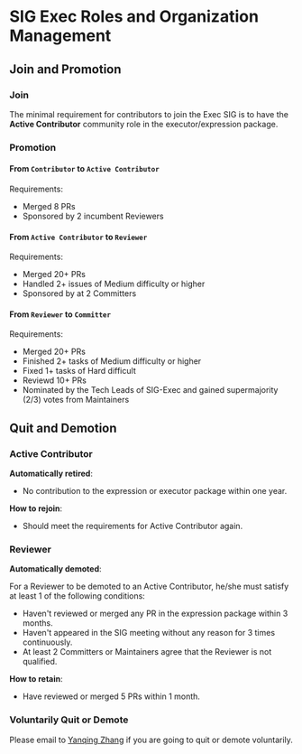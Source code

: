 # SIG Exec Roles and Organization Management

## Join and Promotion

### Join

The minimal requirement for contributors to join the Exec SIG is to have
the **Active Contributor** community role in the executor/expression package.

### Promotion

#### From `Contributor` to `Active Contributor`

Requirements:

* Merged 8 PRs
* Sponsored by 2 incumbent Reviewers

#### From `Active Contributor` to `Reviewer`

Requirements:

* Merged 20+ PRs
* Handled 2+ issues of Medium difficulty or higher
* Sponsored by at 2 Committers

#### From `Reviewer` to `Committer`

Requirements:

* Merged 20+ PRs
* Finished 2+ tasks of Medium difficulty or higher
* Fixed 1+ tasks of Hard difficult
* Reviewd 10+ PRs
* Nominated by the Tech Leads of SIG-Exec and gained supermajority (2/3) votes from Maintainers

## Quit and Demotion

### Active Contributor

**Automatically retired**:

* No contribution to the expression or executor package within one year.

**How to rejoin**:

* Should meet the requirements for Active Contributor again.

### Reviewer

**Automatically demoted**:

For a Reviewer to be demoted to an Active Contributor,  he/she must satisfy at
least 1 of the following conditions:

* Haven't reviewed or merged any PR in the expression package within 3 months.
* Haven't appeared in the SIG meeting without any reason for 3 times continuously.
* At least 2 Committers or Maintainers agree that the Reviewer is not qualified.

**How to retain**:

* Have reviewed or merged 5 PRs within 1 month.

### Voluntarily Quit or Demote

Please email to [Yanqing Zhang](mailto:zhangyanqing@pingcap.com) if you are
going to quit or demote voluntarily.
